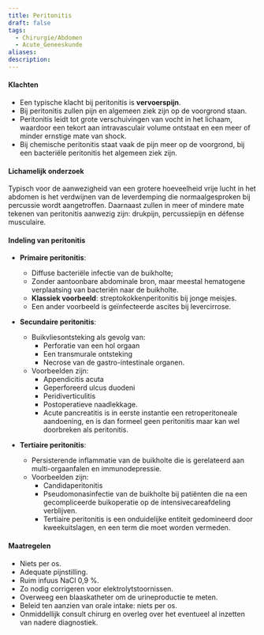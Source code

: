 ```yaml
---
title: Peritonitis
draft: false
tags:
  - Chirurgie/Abdomen
  - Acute_Geneeskunde
aliases: 
description:
---
```


#### Klachten
- Een typische klacht bij peritonitis is **vervoerspijn**. 
- Bij peritonitis zullen pijn en algemeen ziek zijn op de voorgrond staan. 
- Peritonitis leidt tot grote verschuivingen van vocht in het lichaam, waardoor een tekort aan intravasculair volume ontstaat en een meer of minder ernstige mate van shock. 
- Bij chemische peritonitis staat vaak de pijn meer op de voorgrond, bij een bacteriële peritonitis het algemeen ziek zijn.

#### Lichamelijk onderzoek
Typisch voor de aanwezigheid van een grotere hoeveelheid vrije lucht in het abdomen is het verdwijnen van de leverdemping die normaalgesproken bij percussie wordt aangetroffen. Daarnaast zullen in meer of mindere mate tekenen van peritonitis aanwezig zijn: drukpijn, percussiepijn en défense musculaire.

#### Indeling van peritonitis

- **Primaire peritonitis**:
	- Diffuse bacteriële infectie van de buikholte;
	- Zonder aantoonbare abdominale bron, maar meestal hematogene verplaatsing van bacteriën naar de buikholte. 
	- **Klassiek voorbeeld**: streptokokkenperitonitis bij jonge meisjes. 
	- Een ander voorbeeld is geïnfecteerde ascites bij levercirrose.
	    
- **Secundaire peritonitis**:
	- Buikvliesontsteking als gevolg van:
		- Perforatie van een hol orgaan
		- Een transmurale ontsteking
		- Necrose van de gastro-intestinale organen. 
	- Voorbeelden zijn:
		- Appendicitis acuta
		- Geperforeerd ulcus duodeni
		- Peridiverticulitis
		- Postoperatieve naadlekkage. 
		- Acute pancreatitis is in eerste instantie een retroperitoneale aandoening, en is dan formeel geen peritonitis maar kan wel doorbreken als peritonitis.
- **Tertiaire peritonitis**:
	- Persisterende inflammatie van de buikholte die is gerelateerd aan multi-orgaanfalen en immunodepressie.
	- Voorbeelden zijn:
		- Candidaperitonitis
		- Pseudomonasinfectie van de buikholte bij patiënten die na een gecompliceerde buikoperatie op de intensivecareafdeling verblijven. 
		- Tertiaire peritonitis is een onduidelijke entiteit gedomineerd door kweekuitslagen, en een term die moet worden vermeden.


#### Maatregelen
-    Niets per os.
-   Adequate pijnstilling.
-   Ruim infuus NaCl 0,9 %.
-   Zo nodig corrigeren voor elektrolytstoornissen.
-   Overweeg een blaaskatheter om de urineproductie te meten.
-   Beleid ten aanzien van orale intake: niets per os.
-   Onmiddellijk consult chirurg en overleg over het eventueel al inzetten van nadere diagnostiek.